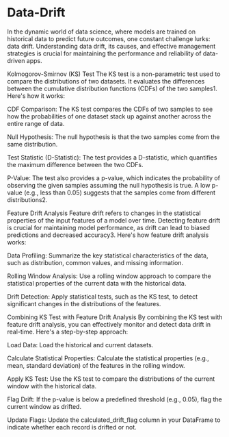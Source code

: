 # Data-Drift
In the dynamic world of data science, where models are trained on historical data to predict future outcomes, one constant challenge lurks: data drift. Understanding data drift, its causes, and effective management strategies is crucial for maintaining the performance and reliability of data-driven apps.

Kolmogorov-Smirnov (KS) Test
The KS test is a non-parametric test used to compare the distributions of two datasets. It evaluates the differences between the cumulative distribution functions (CDFs) of the two samples1. Here's how it works:

CDF Comparison: The KS test compares the CDFs of two samples to see how the probabilities of one dataset stack up against another across the entire range of data.

Null Hypothesis: The null hypothesis is that the two samples come from the same distribution.

Test Statistic (D-Statistic): The test provides a D-statistic, which quantifies the maximum difference between the two CDFs.

P-Value: The test also provides a p-value, which indicates the probability of observing the given samples assuming the null hypothesis is true. A low p-value (e.g., less than 0.05) suggests that the samples come from different distributions2.

Feature Drift Analysis
Feature drift refers to changes in the statistical properties of the input features of a model over time. Detecting feature drift is crucial for maintaining model performance, as drift can lead to biased predictions and decreased accuracy3. Here's how feature drift analysis works:

Data Profiling: Summarize the key statistical characteristics of the data, such as distribution, common values, and missing information.

Rolling Window Analysis: Use a rolling window approach to compare the statistical properties of the current data with the historical data.

Drift Detection: Apply statistical tests, such as the KS test, to detect significant changes in the distributions of the features.

Combining KS Test with Feature Drift Analysis
By combining the KS test with feature drift analysis, you can effectively monitor and detect data drift in real-time. Here's a step-by-step approach:

Load Data: Load the historical and current datasets.

Calculate Statistical Properties: Calculate the statistical properties (e.g., mean, standard deviation) of the features in the rolling window.

Apply KS Test: Use the KS test to compare the distributions of the current window with the historical data.

Flag Drift: If the p-value is below a predefined threshold (e.g., 0.05), flag the current window as drifted.

Update Flags: Update the calculated_drift_flag column in your DataFrame to indicate whether each record is drifted or not.
